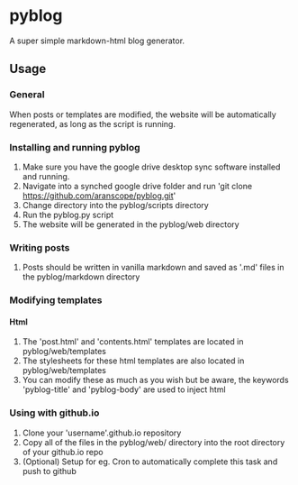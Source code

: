 # pyblog
A super simple markdown-html blog generator.

## Usage
### General
When posts or templates are modified, the website will be automatically regenerated, as long as the script is running.

### Installing and running pyblog
1. Make sure you have the google drive desktop sync software installed and running.
2. Navigate into a synched google drive folder and run 'git clone https://github.com/aranscope/pyblog.git'
3. Change directory into the pyblog/scripts directory
4. Run the pyblog.py script
5. The website will be generated in the pyblog/web directory

### Writing posts
1. Posts should be written in vanilla markdown and saved as '.md' files in the pyblog/markdown directory

### Modifying templates
#### Html
1. The 'post.html' and 'contents.html' templates are located in pyblog/web/templates
2. The stylesheets for these html templates are also located in pyblog/web/templates
3. You can modify these as much as you wish but be aware, the keywords 'pyblog-title' and 'pyblog-body' are used to inject html

### Using with github.io
1. Clone your 'username'.github.io repository
2. Copy all of the files in the pyblog/web/ directory into the root directory of your github.io repo
3. (Optional) Setup for eg. Cron to automatically complete this task and push to github
